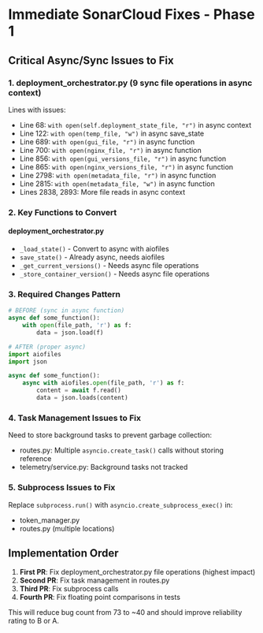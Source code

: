 # Immediate SonarCloud Fixes - Phase 1

## Critical Async/Sync Issues to Fix

### 1. deployment_orchestrator.py (9 sync file operations in async context)
Lines with issues:
- Line 68: `with open(self.deployment_state_file, "r")` in async context
- Line 122: `with open(temp_file, "w")` in async save_state
- Line 689: `with open(gui_file, "r")` in async function
- Line 700: `with open(nginx_file, "r")` in async function
- Line 856: `with open(gui_versions_file, "r")` in async function
- Line 865: `with open(nginx_versions_file, "r")` in async function
- Line 2798: `with open(metadata_file, "r")` in async function
- Line 2815: `with open(metadata_file, "w")` in async function
- Lines 2838, 2893: More file reads in async context

### 2. Key Functions to Convert

#### deployment_orchestrator.py
- `_load_state()` - Convert to async with aiofiles
- `save_state()` - Already async, needs aiofiles
- `_get_current_versions()` - Needs async file operations
- `_store_container_version()` - Needs async file operations

### 3. Required Changes Pattern

```python
# BEFORE (sync in async function)
async def some_function():
    with open(file_path, 'r') as f:
        data = json.load(f)

# AFTER (proper async)
import aiofiles
import json

async def some_function():
    async with aiofiles.open(file_path, 'r') as f:
        content = await f.read()
        data = json.loads(content)
```

### 4. Task Management Issues to Fix

Need to store background tasks to prevent garbage collection:
- routes.py: Multiple `asyncio.create_task()` calls without storing reference
- telemetry/service.py: Background tasks not tracked

### 5. Subprocess Issues to Fix

Replace `subprocess.run()` with `asyncio.create_subprocess_exec()` in:
- token_manager.py
- routes.py (multiple locations)

## Implementation Order

1. **First PR**: Fix deployment_orchestrator.py file operations (highest impact)
2. **Second PR**: Fix task management in routes.py
3. **Third PR**: Fix subprocess calls
4. **Fourth PR**: Fix floating point comparisons in tests

This will reduce bug count from 73 to ~40 and should improve reliability rating to B or A.